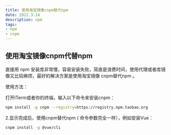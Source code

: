 ```yaml
---
title: 使用淘宝镜像cnpm替代npm
date: 2022.3.14
description: npm
tags:
- npm 
- cnpm
---
```

<!-- more -->


## 使用淘宝镜像cnpm代替npm

直接用 npm 安装库非常慢，容易安装失败，简直是浪费时间，使用代理或者库镜像又比较麻烦，最好的解决方案是使用淘宝镜像 cnpm替代npm 。

使用方法：

打开ITerm或者你的终端，输入以下命令来安装cnpm：
```bash
npm install -g cnpm --registry=https://registry.npm.taobao.org
```

2.显示完成后，使用cnpm替代npm ( 命令参数完全一样），例如安装Vue：
```bash
cnpm install -g @vue/cli
```